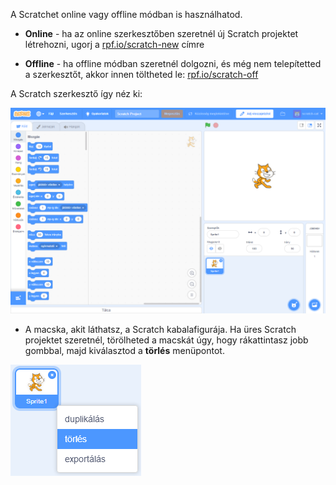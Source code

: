 A Scratchet online vagy offline módban is használhatod.

+ **Online** - ha az online szerkesztőben szeretnél új Scratch projektet létrehozni, ugorj a <a href="http://rpf.io/scratch-new" target="_blank">rpf.io/scratch-new</a> címre

+ **Offline** - ha offline módban szeretnél dolgozni, és még nem telepítetted a szerkesztőt, akkor innen töltheted le: <a href="http://rpf.io/scratch-off" target="_blank">rpf.io/scratch-off</a>

A Scratch szerkesztő így néz ki:

![képernyőkép](images/scratch-editor.png)

+ A macska, akit láthatsz, a Scratch kabalafigurája. Ha üres Scratch projektet szeretnél, törölheted a macskát úgy, hogy rákattintasz jobb gombbal, majd kiválasztod a **törlés** menüpontot.

![képernyőkép](images/delete.png)